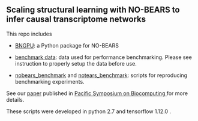 ## Scaling structural learning with NO-BEARS to infer causal transcriptome networks
This repo includes

*  [BNGPU](./BNGPU): a Python package for NO-BEARS

*  [benchmark data](./benchmark_data): data used for performance benchmarking. Please see instruction to properly setup the data before use.

* [nobears_benchmark](./nobears_benchmark) and [notears_benchmark](./notears_benchmark): scripts for reproducing benchmarking experiments.

See our [paper](https://www.worldscientific.com/doi/abs/10.1142/9789811215636_0035) published in [Pacific Symposium on Biocomputing ](https://psb.stanford.edu/) for more details.

These scripts were developed in python 2.7 and tensorflow 1.12.0 .